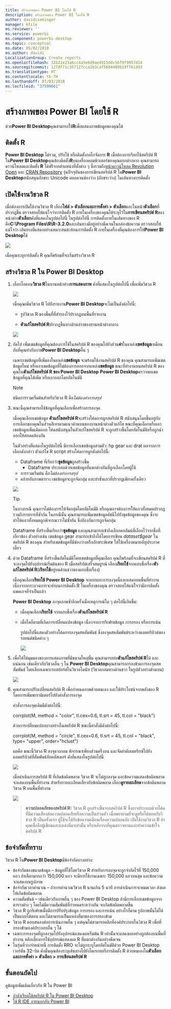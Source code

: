 ```yaml
---
title: สร้างภาพของ Power BI โดยใช้ R
description: สร้างภาพของ Power BI โดยใช้ R
author: davidiseminger
manager: kfile
ms.reviewer: ''
ms.service: powerbi
ms.component: powerbi-desktop
ms.topic: conceptual
ms.date: 05/02/2018
ms.author: davidi
LocalizationGroup: Create reports
ms.openlocfilehash: 32b21e23a6cc4a5e6d9ae4915ddc56f9f9957d14
ms.sourcegitcommit: 127df71c357127cca1b3caf5684489b19ff61493
ms.translationtype: HT
ms.contentlocale: th-TH
ms.lasthandoff: 07/03/2018
ms.locfileid: "37599661"
---
```

# <a name="create-power-bi-visuals-using-r"></a>สร้างภาพของ Power BI โดยใช้ R
ด้วย**Power BI Desktop**คุณสามารถใช้**R**เพื่อแสดงภาพข้อมูลของคุณได้

## <a name="install-r"></a>ติดตั้ง R
**Power BI Desktop** ไม่รวม, ปรับใช้ หรือติดตั้งกลไกจัดการ **R** เมื่อต้องการเรียกใช้สคริปต์ R ใน**Power BI Desktop**คุณต้องติดตั้ง**R**บนเครื่องคอมพิวเตอร์ของคุณแยกต่างหาก คุณสามารถดาวน์โหลดและติดตั้ง **R** ได้ฟรีจากตำแหน่งที่ตั้งต่าง ๆ ซึ่งรวมถึง[หน้าดาวน์โหลด Revolution Open](https://mran.revolutionanalytics.com/download/) และ [CRAN Repository](https://cran.r-project.org/bin/windows/base/) รุ่นปัจจุบันของการเขียนสคริปต์ R ใน**Power BI Desktop**สนับสนุนอักขระ Unicode ตลอดจนช่องว่าง (อักขระว่าง) ในเส้นทางการติดตั้ง

## <a name="enable-r-visuals"></a>เปิดใช้งานวิชวล R
เมื่อต้องการเปิดใช้งานวิชวล R เลือก**ไฟล์ > ตัวเลือกและการตั้งค่า > ตัวเลือก**และในหน้า**ตัวเลือก**ที่ปรากฏขึ้น ตรวจสอบให้แน่ใจว่าการติดตั้ง R ภายในเครื่องของคุณได้ระบุไว้ใน**การเขียนสคริปต์ R**ของหน้าต่าง**ตัวเลือก**ดังที่แสดงในรูปต่อไปนี้ ในรูปต่อไปนี้ การติดตั้งภายในเส้นทางของ R คือ**C:\Program Files\R\R-3.2.0**และเส้นทางมีอยู่อย่างชัดเจนในกล่องข้อความ ตรวจสอบให้แน่ใจว่า เส้นทางที่แสดงอย่างเหมาะสมสะท้อนการติดตั้ง R ภายในเครื่องที่คุณต้องการให้**Power BI Desktop**ใช้
   
   ![](media/desktop-r-visuals/r-visuals-2.png)

เมื่อคุณระบุการติดตั้ง R คุณก็พร้อมที่จะเริ่มสร้างวิชวล R

## <a name="create-r-visuals-in-power-bi-desktop"></a>สร้างวิชวล R ใน Power BI Desktop
1. เลือกไอคอน**วิชวล R**ในบานหน้าต่าง**การแสดงภาพ** ดังที่แสดงในรูปต่อไปนี้ เพื่อเพิ่มวิชวล R
   
   ![](media/desktop-r-visuals/r-visuals-3.png)

   เมื่อคุณเพิ่มวิชวล R ไปยังรายงาน**Power BI Desktop**จะไม่เป็นดังต่อไปนี้:
   
   - รูปวิชวล R ของพื้นที่ที่สำรองไว้ปรากฏบนพื้นที่รายงาน
   
   - **ตัวแก้ไขสคริปต์ R**ปรากฏขึ้นทางด้านล่างของบานหน้าต่างกลาง
   
   ![](media/desktop-r-visuals/r-visuals-4.png)

2. ถัดไป เพิ่มเขตข้อมูลที่คุณต้องการใช้ในสคริปต์ R ของคุณไปยังส่วน**ค่า**ในแหล่ง**เขตข้อมูล**เหมือนกับที่คุณทำกับภาพ**Power BI Desktop**อื่น ๆ 
    
    เฉพาะเขตข้อมูลที่เพิ่มลงในแหล่ง**เขตข้อมูล** จะพร้อมใช้งานสคริปต์ R ของคุณ คุณสามารถเพิ่มเขตข้อมูลใหม่ หรือเอาเขตข้อมูลที่ไม่ต้องการออกจากแหล่ง**เขตข้อมูล** ขณะที่ทำงานบนสคริปต์ R ของคุณใน**ตัวแก้ไขสคริปต์ R ของ Power BI Desktop** **Power BI Desktop**ตรวจพบเขตข้อมูลที่คุณได้เพิ่ม หรือเอาออกโดยอัตโนมัติ
   
   > [!NOTE]
   > ชนิดการรวมเริ่มต้นสำหรับวิชวล R คือ*ไม่ต้องทำการสรุป*
   > 
   > 
   
3. ขณะนี้คุณสามารถใช้ข้อมูลที่คุณเลือกเพื่อสร้างการลงจุด 

    เมื่อคุณเลือกเขตข้อมูล **ตัวแก้ไขสคริปต์ R**จะสร้างโค้ดการผูกสคริปต์ R สนับสนุนโดยขึ้นอยู่กับการเลือกของคุณในส่วนสีเทาตามแนวด้านบนของบานหน้าต่างตัวแก้ไข ขณะที่คุณเลือกหรือเอาเขตข้อมูลเพิ่มเติมออก โค้ดสนับสนุนในตัวแก้ไขสคริปต์ R จะถูกสร้างขึ้นโดยอัตโนมัติหรือถูกนำออกให้สอดคล้องกัน
   
   ในตัวอย่างที่แสดงในรูปต่อไปนี้ มีการเลือกเขตข้อมูลสามตัว: hp gear และ drat ผลจากการเลือกดังกล่าว ตัวแก้ไข R script สร้างโค้ดการผูกดังต่อไปนี้:
   
   * Dataframe ที่เรียกว่า**ชุดข้อมูล**ถูกสร้างขึ้น
     * Dataframe ประกอบด้วยเขตข้อมูลที่แตกต่างกันที่ถูกเลือกโดยผู้ใช้
   * การรวมเริ่มต้น คือ*ไม่ต้องทำการสรุป*
   * คล้ายกับภาพตาราง เขตข้อมูลจะถูกจัดกลุ่ม และทำซ้ำแถวที่ปรากฏเพียงครั้งเดียว
   
   ![](media/desktop-r-visuals/r-visuals-5.png)
   
   > [!TIP]
   > ในบางกรณี คุณอาจไม่ต้องการให้จัดกลุ่มโดยอัตโนมัติ หรือคุณอาจต้องการให้แถวทั้งหมดปรากฏ รวมถึงรายการที่ซ้ำกัน ในกรณีนั้น คุณสามารถเพิ่มเขตข้อมูลดัชนีไปยังชุดข้อมูลของคุณ ซึ่งจะทำให้แถวทั้งหมดถูกพิจารณาว่าไม่ซ้ำกัน ซึ่งป้องกันการถูกจัดกลุ่ม
   > 
   > 
   
   Dataframe ที่สร้างขึ้นเรียกว่า**ชุดข้อมูล** และคุณสามารถเข้าถึงเลือกคอลัมน์ที่เลือกไว้จากชื่อที่เกี่ยวข้อง ตัวอย่างเช่น เขตข้อมูล gear สามารถเข้าถึงได้โดยการเขียน *dataset$gear* ในสคริปต์ R ของคุณ สำหรับเขตข้อมูลที่มีช่องว่างหรืออักขระพิเศษ ให้ใช้เครื่องหมายอัญประกาศเดี่ยว

4. ด้วย Dataframe ที่สร้างขึ้นอัตโนมัติโดยเขตข้อมูลที่คุณเลือก คุณก็พร้อมที่จะเขียนสคริปต์ R ที่จะลงจุดไปยังอุปกรณ์เริ่มต้นของ R เมื่อสคริปต์เสร็จสมบูรณ์ เลือก**เรียกใช้**จากแถบชื่อเรื่อง**ตัวแก้ไขสคริปต์ R**(**เรียกใช้**อยู่บนด้านขวาของแถบชื่อเรื่อง)
   
    เมื่อคุณเลือก**เรียกใช้** **Power BI Desktop** จะแยกแยะการลงจุดนี้และแสดงบนพื้นที่ทำงาน เนื่องจากกระบวนการจะทำบนการติดตั้ง R ในเครื่องของคุณ ตรวจสอบให้แน่ใจว่ามีการติดตั้งแพคเกจที่จำเป็นแล้ว
   
   **Power BI Desktop** ลงจุดภาพซ้ำอีกครั้งเมื่อเหตุการณ์ใด ๆ ต่อไปนี้เกิดขึ้น:
   
   * เมื่อคุณเลือก**เรียกใช้** จากแถบชื่อเรื่อง**ตัวแก้ไขสคริปต์ R**
   * เมื่อใดก็ตามที่เกิดการเปลี่ยนแปลงข้อมูล เนื่องจากการรีเฟรชข้อมูล การกรอง หรือการเน้น

     รูปต่อไปนี้แสดงตัวอย่างโค้ดการลงจุดสหสัมพันธ์ ซึ่งลงจุดสหสัมพันธ์ระหว่างแอตทริบิวต์ของรถยนต์ชนิดต่าง ๆ

     ![](media/desktop-r-visuals/r-visuals-6.png)

5. เพื่อให้ได้มุมมองของการแสดงภาพที่มีขนาดใหญ่ขึ้น คุณสามารถย่อ**ตัวแก้ไขสคริปต์ R**ได้ และแน่นอน เช่นเดียวกับวิชวลอื่น ๆ ใน **Power BI Desktop**คุณสามารถกรองข้ามการลงจุดสหสัมพันธ์ โดยเลือกเฉพาะรถสปอร์ตในวิชวลโดนัท (วิชวลกลมทางด้านขวา ในรูปตัวอย่างด้านบน)

    ![](media/desktop-r-visuals/r-visuals-7.png)

6. คุณสามารถปรับเปลี่ยนสคริปต์ R เพื่อกำหนดภาพด้วยตนเอง และใช้ประโยชน์จากพลังของ R โดยการเพิ่มพารามิเตอร์ไปยังคำสั่งการลงจุด

    คำสั่งการลงจุดเดิมมีดังต่อไปนี้:

    corrplot(M, method = "color",  tl.cex=0.6, tl.srt = 45, tl.col = "black")

    ด้วยการเปลี่ยนแปลงบางอย่างในสคริปต์ R ขณะนี้คำสั่งมีดังต่อไปนี้:

    corrplot(M, method = "circle", tl.cex=0.6, tl.srt = 45, tl.col = "black", type= "upper", order="hclust")

    ผลคือ ขณะนี้วิชวล R ลงจุดวงกลม พิจารณาเพียงส่วนครึ่งบน และจัดลำดับเมทริกซ์ไปยังแอตทริบิวต์ที่สัมพันธ์กับคลัสเตอร์ ดังที่แสดงในรูปต่อไปนี้

    ![](media/desktop-r-visuals/r-visuals-8.png)

    เมื่อดำเนินการสคริปต์ R ที่เกิดข้อผิดพลาด วิชวล R จะไม่ถูกลงจุด และข้อความแสดงข้อผิดพลาดจะแสดงบนพื้นที่ทำงาน สำหรับรายละเอียดเกี่ยวกับข้อผิดพลาด เลือก**ดูรายละเอียด**จากข้อผิดพลาดวิชวล R บนพื้นที่ทำงาน

    ![](media/desktop-r-visuals/r-visuals-9.png)

    > **ความปลอดภัยของสคริปต์ R:** วิชวล R ถูกสร้างขึ้นจากสคริปต์ R ซึ่งอาจประกอบด้วยโค้ดที่มีความเสี่ยงต่อความปลอดภัยหรือความเป็นส่วนตัว เมื่อพยายามที่จะดูหรือโต้ตอบกับวิชวล R เป็นครั้งแรก ผู้ใช้จะได้รับข้อความเตือนเรื่องความปลอดภัย เปิดใช้งานวิชวล R ถ้าคุณเชื่อถือผู้เขียนและแหล่งที่มาเท่านั้น หรือหลังจากที่คุณตรวจทานและทำความเข้าใจสคริปต์ R
    > 
    > 

## <a name="known-limitations"></a>ข้อจำกัดที่ทราบ
วิชวล R ใน**Power BI Desktop**มีข้อจำกัดบางอย่าง:

* ข้อจำกัดของขนาดข้อมูล – ข้อมูลที่ใช้โดยวิชวล R สำหรับการลงจุดจะถูกจำกัดไว้ที่ 150,000 แถว ถ้าเลือกมากกว่า 150,000 แถว จะมีการใช้งานเฉพาะ 150,000 แถวบนสุด และข้อความจะแสดงบนรูปภาพ
* ข้อจำกัดเวลาคำนวณ – ถ้าการคำนวณวิชวล R นานเกิน 5 นาที การดำเนินการจะหมดเวลา ส่งผลให้เกิดข้อผิดพลาด
* ความสัมพันธ์ – เช่นเดียวกับภาพอื่น ๆ ของ Power BI Desktop ถ้ามีการเลือกเขตข้อมูลจากตารางต่าง ๆ โดยไม่มีความสัมพันธ์ที่กำหนดระหว่างกัน จะเกิดข้อผิดพลาดขึ้น
* วิชวล R ถูกรีเฟรชเมื่อมีการปรับปรุงข้อมูล การกรอง และการเน้น อย่างไรก็ตาม รูปภาพนั้นไม่ได้เป็นแบบโต้ตอบ และไม่สามารถเป็นแหล่งที่มาของการกรองข้าม
* วิชวล R ตอบสนองต่อการเน้นภาพอื่น ๆ แต่คุณไม่สามารถคลิกที่องค์ประกอบในวิชวล R เพื่อที่กรองข้ามองค์ประกอบอื่น ๆ ได้
* เฉพาะการลงจุดที่ถูกลงจุดไปยังอุปกรณ์แสดงผลเริ่มต้น R เท่านั้นจะแสดงผลอย่างถูกต้องบนพื้นที่ทำงาน หลีกเลี่ยงการใช้อุปกรณ์แสดงผล R ที่แตกต่างกันอย่างชัดเจน
* ในรุ่นที่วางจำหน่ายนี้ การติดตั้ง RRO จะไม่ถูกระบุโดยอัตโนมัติด้วย Power BI Desktop เวอร์ชัน 32-บิต ดังนั้นคุณต้องระบุเส้นทางไปยังไดเรกทอรีการติดตั้ง R ด้วยตนเองใน**ตัวเลือกและการตั้งค่า > ตัวเลือก > การเขียนสคริปต์ R**

## <a name="next-steps"></a>ขั้นตอนถัดไป
ดูข้อมูลเพิ่มเติมเกี่ยวกับ R ใน Power BI

* [กำลังเรียกใช้สคริปต์ R ใน Power BI Desktop](desktop-r-scripts.md)
* [ใช้ R IDE ภายนอกกับ Power BI](desktop-r-ide.md)

